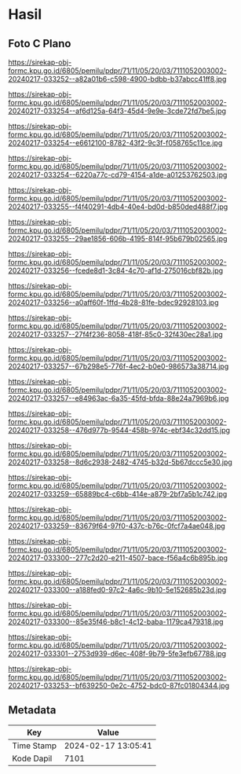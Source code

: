 # Hasil

## Foto C Plano

https://sirekap-obj-formc.kpu.go.id/6805/pemilu/pdpr/71/11/05/20/03/7111052003002-20240217-033252--a82a01b6-c598-4900-bdbb-b37abcc41ff8.jpg

https://sirekap-obj-formc.kpu.go.id/6805/pemilu/pdpr/71/11/05/20/03/7111052003002-20240217-033254--af6d125a-64f3-45d4-9e9e-3cde72fd7be5.jpg

https://sirekap-obj-formc.kpu.go.id/6805/pemilu/pdpr/71/11/05/20/03/7111052003002-20240217-033254--e6612100-8782-43f2-9c3f-f058765c11ce.jpg

https://sirekap-obj-formc.kpu.go.id/6805/pemilu/pdpr/71/11/05/20/03/7111052003002-20240217-033254--6220a77c-cd79-4154-a1de-a01253762503.jpg

https://sirekap-obj-formc.kpu.go.id/6805/pemilu/pdpr/71/11/05/20/03/7111052003002-20240217-033255--f4f40291-4db4-40e4-bd0d-b850ded488f7.jpg

https://sirekap-obj-formc.kpu.go.id/6805/pemilu/pdpr/71/11/05/20/03/7111052003002-20240217-033255--29ae1856-606b-4195-814f-95b679b02565.jpg

https://sirekap-obj-formc.kpu.go.id/6805/pemilu/pdpr/71/11/05/20/03/7111052003002-20240217-033256--fcede8d1-3c84-4c70-af1d-275016cbf82b.jpg

https://sirekap-obj-formc.kpu.go.id/6805/pemilu/pdpr/71/11/05/20/03/7111052003002-20240217-033256--a0aff60f-1ffd-4b28-81fe-bdec92928103.jpg

https://sirekap-obj-formc.kpu.go.id/6805/pemilu/pdpr/71/11/05/20/03/7111052003002-20240217-033257--27f4f236-8058-418f-85c0-32f430ec28a1.jpg

https://sirekap-obj-formc.kpu.go.id/6805/pemilu/pdpr/71/11/05/20/03/7111052003002-20240217-033257--67b298e5-776f-4ec2-b0e0-986573a38714.jpg

https://sirekap-obj-formc.kpu.go.id/6805/pemilu/pdpr/71/11/05/20/03/7111052003002-20240217-033257--e84963ac-6a35-45fd-bfda-88e24a7969b6.jpg

https://sirekap-obj-formc.kpu.go.id/6805/pemilu/pdpr/71/11/05/20/03/7111052003002-20240217-033258--476d977b-9544-458b-974c-ebf34c32dd15.jpg

https://sirekap-obj-formc.kpu.go.id/6805/pemilu/pdpr/71/11/05/20/03/7111052003002-20240217-033258--8d6c2938-2482-4745-b32d-5b67dccc5e30.jpg

https://sirekap-obj-formc.kpu.go.id/6805/pemilu/pdpr/71/11/05/20/03/7111052003002-20240217-033259--65889bc4-c6bb-414e-a879-2bf7a5b1c742.jpg

https://sirekap-obj-formc.kpu.go.id/6805/pemilu/pdpr/71/11/05/20/03/7111052003002-20240217-033259--83679f64-97f0-437c-b76c-0fcf7a4ae048.jpg

https://sirekap-obj-formc.kpu.go.id/6805/pemilu/pdpr/71/11/05/20/03/7111052003002-20240217-033300--277c2d20-e211-4507-bace-f56a4c6b895b.jpg

https://sirekap-obj-formc.kpu.go.id/6805/pemilu/pdpr/71/11/05/20/03/7111052003002-20240217-033300--a188fed0-97c2-4a6c-9b10-5e152685b23d.jpg

https://sirekap-obj-formc.kpu.go.id/6805/pemilu/pdpr/71/11/05/20/03/7111052003002-20240217-033300--85e35f46-b8c1-4c12-baba-1179ca479318.jpg

https://sirekap-obj-formc.kpu.go.id/6805/pemilu/pdpr/71/11/05/20/03/7111052003002-20240217-033301--2753d939-d6ec-408f-9b79-5fe3efb67788.jpg

https://sirekap-obj-formc.kpu.go.id/6805/pemilu/pdpr/71/11/05/20/03/7111052003002-20240217-033253--bf639250-0e2c-4752-bdc0-87fc01804344.jpg


## Metadata

| Key        | Value               |
| ---------- | ------------------- |
| Time Stamp | 2024-02-17 13:05:41 |
| Kode Dapil | 7101                |




